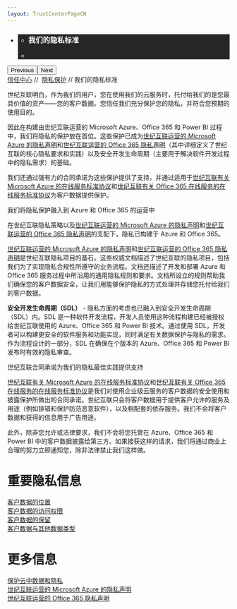 ```yaml
---
layout: TrustCenterPageCN
---
```

<div class="row-fluid">
   <div class="span">
      <div>
        <div id="HeroWrapper" data-cols="1" data-view1="1" data-view2="1" data-view3="1" data-view4="1" class="row-fluid wider hero grid-container">
            <div class="span bp0-col-1-1 bp1-col-1-1 bp2-col-1-1 bp3-col-1-1">
                <div bi:type="slideshow" class="slideshow slideshow-hero hero" xmlns:bi="urn:schemas-microsoft-com:mscom:bi">
                    <ul bi:type="list" class="slides">
                        <li id="slide-1" bi:index="0" selectBi="">
                            <div class="heroitem light-foreground" bi:type="heroitem">
                                <div class="media" bi:parenttitle="t1">
                                    <a href="" bi:track="False" bi:titleflag="t1" bi:index="0">
                                        <div data-picture="" data-alt="You are in control of your data" data-disable-swap-below="">
                                            <div data-src="../Images/MS-TrustCenter-Privacy-Header.jpg"></div>
                                            <noscript></noscript>
                                        </div>
                                    </a>
                                </div>
                                <div class="text" bi:type="cta">
                                    <div class="text-container">
                                        <div class="box" style="background: rgba(0,0,0,.85); color: #FFFFFF;">
                                            <ul bi:type="list" class="headerCaption subpageHeaderCaption">
                                                <li class="box-title">
                                                    <h3 class="box-title" bi:type="title" bi:title="t1" style="color: #FFFFFF;">我们的隐私标准</h3>
                                                </li>
                                                <li class="box-actions box-description"><a target="_self" class="mscom-link" href=""></a></li>
                                            </ul>
                                        </div>
                                    </div>
                                </div>
                            </div>
                        </li>
                    </ul>
                    <div class="navigation international" bi:track="false">
                        <div class="grid-container settop" data-title-text="Go To Slide "></div>
                    </div>
                    <div class="prev-next" bi:track="false"><button class="prev"><span class="icon-left" aria-hidden="true"></span><span class="screen-reader-text">Previous</span></button><button class="next"><span class="icon-right" aria-hidden="true"></span><span class="screen-reader-text">Next</span></button></div>
                    <div id="play-pause" class="play-pause" style="display:none">
                        <div class="pause"><button id="pauseButton" class="pause_button"><span class="icon-pause" aria-hidden="true"></span><span class="screen-reader-text">Pause</span></button></div>
                        <div class="play"><button id="playButton" class="play_button"><span class="icon-play" aria-hidden="true"></span><span class="screen-reader-text">Play</span></button></div>
                    </div>
                </div>
            </div>
        </div>
        <div id="BreadcrumbWrapper" data-cols="1" data-view1="1" data-view2="1" data-view3="1" data-view4="1" class="row-fluid grid-container mscom-grid-container breadcrumbs">
            <div class="span bp0-col-1-1 bp1-col-1-1 bp2-col-1-1 bp3-col-1-1"><a target="_self" class="mscom-link" href="../default-cn.html">信任中心</a> // 
                <a target="_self" class="mscom-link" href="../privacy/default-cn.html">隐私保护</a> // 我们的隐私标准
            </div>
        </div>
        <div id="ContentWrapper" data-cols="2" data-view1="1" data-view2="2" data-view3="2" data-view4="2" class="row-fluid subpageBody">
            <div class="span bp0-col-1-1 bp2-col-2-1 bp3-col-2-1 bp1-col-2-2">
                <p>世纪互联明白，作为我们的用户，您在使用我们的云服务时，托付给我们的是您最具价值的资产——您的客户数据。您信任我们充分保护您的隐私，并符合您预期的使用目的。</p>
                <p>因此在构建由世纪互联运营的 Microsoft Azure、Office 365 和 Power BI 过程中，我们将隐私的保护放在首位。这些保护已成为<a target="_self" class="mscom-link" href="https://www.azure.cn/support/legal/privacy-statementt">世纪互联运营的 Microsoft Azure 的隐私声明</a>和<a target="_self" class="mscom-link" href="http://www.21vbluecloud.com/office365/O365-Privacy/">世纪互联运营的 Office 365 隐私声明</a>（其中详细定义了世纪互联的核心隐私要求和实践）以及安全开发生命周期（主要用于解决软件开发过程中的隐私需求）的基础。</p>
                <p>我们还通过强有力的合同承诺为这些保护提供了支持，并通过适用于<a target="_self" class="mscom-link" href="https://www.azure.cn/support/legal/subscription-agreement">世纪互联有关 Microsoft Azure 的在线服务标准协议</a>和<a target="_self" class="mscom-link" href="http://www.21vbluecloud.com/office365/O365-SLA/">世纪互联有关 Office 365 在线服务的在线服务标准协议</a>为客户数据提供保护。</p>
                <!--<ul>
                    <li><a target="_self" class="mscom-link" href="#We_build_privacy">我们已将隐私保护融入 Azure、Office 365 和 Power BI 的功能和服务中</a></li>
                    <li><a target="_self" class="mscom-link" href="#21Vianet_contractual">世纪互联通过合同承诺为隐私保护最佳实践提供支持</a></li>
                </ul>-->
                <label id="We_build_privacy">我们将隐私保护融入到 Azure 和 Office 365 的运营中 </label>
                <p>在世纪互联隐私策略以及<a target="_self" class="mscom-link" href="https://www.azure.cn/support/legal/privacy-statement">世纪互联运营的 Microsoft Azure 的隐私声明</a>和<a target="_self" class="mscom-link" href="http://www.21vbluecloud.com/office365/O365-Privacy/">世纪互联运营的 Office 365 隐私声明</a>的支配下，隐私已构建于 Azure 和 Office 365。</p>
                <p><a target="_self" class="mscom-link" href="https://www.azure.cn/support/legal/privacy-statement">世纪互联运营的 Microsoft Azure 的隐私声明</a>和<a target="_self" class="mscom-link" href="http://www.21vbluecloud.com/office365/O365-Privacy/">世纪互联运营的 Office 365 隐私声明</a>是世纪互联隐私项目的基石。这些权威文档描述了世纪互联的隐私项目，包括我们为了实现隐私合规性所遵守的业务流程。文档还描述了开发和部署 Azure 和 Office 365 服务过程中所沿用的通用隐私规则和要求。文档所设立的规则帮助我们确保您的客户数据安全，让我们用能够保护隐私的方式处理并存储您托付给我们的客户数据。</p>
                <p><strong>安全开发生命周期（SDL）</strong> - 隐私方面的考虑也已融入到安全开发生命周期（SDL）内。SDL 是一种软件开发流程，开发人员使用这种流程构建已经被授权给世纪互联使用的 Azure、Office 365 和 Power BI 技术。通过使用     SDL，开发者可以构建更安全的软件服务和功能实现，同时满足有关数据保护与隐私的需求。作为流程设计的一部分，SDL 在确保在个版本的 Azure、Office 365 和 Power BI 发布时有效的隐私审查。</p>
                <label id="21Vianet_contractual">世纪互联合同承诺为我们的隐私最佳实践提供支持</label>
                <p>
                    <a target="_self" class="mscom-link" href="https://www.azure.cn/support/legal/subscription-agreement">世纪互联有关 Microsoft Azure 的在线服务标准协议</a>和<a target="_self" class="mscom-link" href="http://www.21vbluecloud.com/office365/O365-SLA/">世纪互联有关 Office 365 在线服务的在线服务标准协议</a>是我们对使用企业级云服务的客户数据的安全使用和披露保护所做出的合同承诺。世纪互联只会将客户数据用于提供客户允许的服务及用途（例如排错和保护防范恶意软件），以及相配套的依存服务。我们不会将客户数据和获得的信息用于广告用途。 
                </p>
                <p>此外，除非您允许或法律要求，我们不会将您托管在 Azure、Office 365 和 Power BI 中的客户数据披露给第三方。如果接获这样的请求，我们将通过商业上合理的努力立即通知您，除非法律禁止我们这样做。</p>
            </div>
            <div class="span bp0-col-1-1 bp2-col-2-1 bp3-col-2-1 bp1-col-2-2 bp0-clear bp1-clear">
                <div data-cols="1" data-view1="1" data-view2="1" data-view3="1" data-view4="1" class="row-fluid" id="key_privacy_info">
                    <div class="span bp0-col-1-1 bp1-col-1-1 bp2-col-1-1 bp3-col-1-1">
                        <h1>重要隐私信息</h1>
                      <label><a target="_self" class="mscom-link" href="../transparency/you_know_where-cn.html">客户数据的位置</a></label><br/>
                        <label><a target="_self" class="mscom-link" href="../privacy/you-are-in-control-of-your-data-cn.html#you_control_your_data">客户数据的访问权限</a></label><br/>
                        <label><a target="_self" class="mscom-link" href="../privacy/you-are-in-control-of-your-data-cn.html#data_retention">客户数据的保留</a></label><br/>
                        <label><a target="_self" class="mscom-link" href="../privacy/default-cn.html#data_other">客户数据与其他数据类型</a></label><br/>
                    </div>
                </div>
                <div id="SideBarWrapper" data-cols="1" data-view1="1" data-view2="1" data-view3="1" data-view4="1" class="row-fluid">
                    <div id="HelpfulInformation" class="span bp0-col-1-1 bp1-col-1-1 bp2-col-1-1 bp3-col-1-1">
                        <h1>更多信息</h1>
                        <label><a target="_self" class="mscom-link" href="https://wacnstorage.blob.core.chinacloudapi.cn/marketing-resource/documents/Protecting_Data_and_Privacy_in_the_Cloud_CN_final20160125.pdf">保护云中数据和隐私</a></label><br/>
                        <label><a target="_self" class="mscom-link" href="https://www.azure.cn/support/legal/privacy-statement">世纪互联运营的 Microsoft Azure 的隐私声明</a></label><br/>
                        <label><a target="_self" class="mscom-link" href="http://www.21vbluecloud.com/office365/O365-Privacy/">世纪互联运营的 Office 365 隐私声明</a></label><br/>
                    </div>
                </div>
            </div>
        </div>
     </div>
   </div>
</div>
<div class="row-fluid" data-view4="1" data-view3="1" data-view2="1" data-view1="1" data-cols="1">
   <div class="span bp0-col-1-1 bp1-col-1-1 bp2-col-1-1 bp3-col-1-1"></div>
</div>
